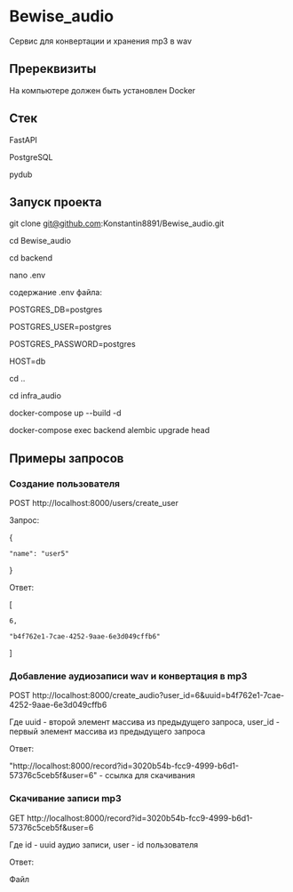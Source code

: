 # Bewise_audio

Сервис для конвертации и хранения mp3 в wav 

## Пререквизиты

На компьютере должен быть установлен Docker

## Стек

FastAPI

PostgreSQL

pydub

## Запуск проекта

git clone git@github.com:Konstantin8891/Bewise_audio.git

cd Bewise_audio

cd backend

nano .env

содержание .env файла:

POSTGRES_DB=postgres

POSTGRES_USER=postgres

POSTGRES_PASSWORD=postgres

HOST=db

cd ..

cd infra_audio

docker-compose up --build -d

docker-compose exec backend alembic upgrade head

## Примеры запросов

### Создание пользователя

POST http://localhost:8000/users/create_user

Запрос:

{

    "name": "user5"
    
}

Ответ:

[

    6,
    
    "b4f762e1-7cae-4252-9aae-6e3d049cffb6"
    
]

### Добавление аудиозаписи wav и конвертация в mp3

POST http://localhost:8000/create_audio?user_id=6&uuid=b4f762e1-7cae-4252-9aae-6e3d049cffb6

Где uuid - второй элемент массива из предыдущего запроса, user_id - первый элемент массива из предыдущего запроса

Ответ:

"http://localhost:8000/record?id=3020b54b-fcc9-4999-b6d1-57376c5ceb5f&user=6" - ссылка для скачивания

### Скачивание записи mp3

GET http://localhost:8000/record?id=3020b54b-fcc9-4999-b6d1-57376c5ceb5f&user=6

Где id - uuid аудио записи, user - id пользователя

Ответ:

Файл
